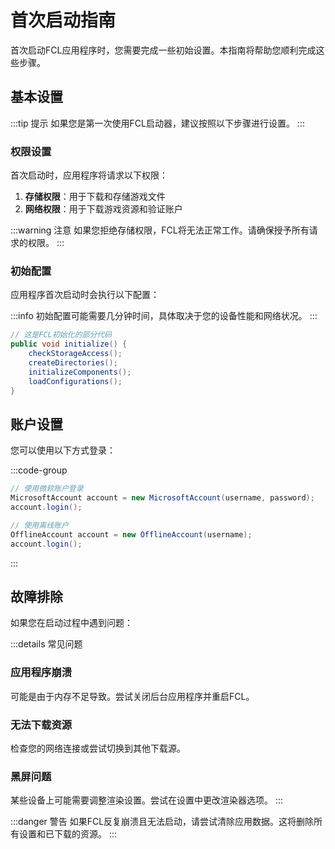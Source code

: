 # 首次启动指南

首次启动FCL应用程序时，您需要完成一些初始设置。本指南将帮助您顺利完成这些步骤。

## 基本设置

:::tip 提示
如果您是第一次使用FCL启动器，建议按照以下步骤进行设置。
:::

### 权限设置

首次启动时，应用程序将请求以下权限：

1. **存储权限**：用于下载和存储游戏文件
2. **网络权限**：用于下载游戏资源和验证账户

:::warning 注意
如果您拒绝存储权限，FCL将无法正常工作。请确保授予所有请求的权限。
:::

### 初始配置

应用程序首次启动时会执行以下配置：

:::info
初始配置可能需要几分钟时间，具体取决于您的设备性能和网络状况。
:::

```java
// 这是FCL初始化的部分代码
public void initialize() {
    checkStorageAccess();
    createDirectories();
    initializeComponents();
    loadConfigurations();
}
```

## 账户设置

您可以使用以下方式登录：

:::code-group
```java
// 使用微软账户登录
MicrosoftAccount account = new MicrosoftAccount(username, password);
account.login();
```

```java
// 使用离线账户
OfflineAccount account = new OfflineAccount(username);
account.login();
```
:::

## 故障排除

如果您在启动过程中遇到问题：

:::details 常见问题
### 应用程序崩溃
可能是由于内存不足导致。尝试关闭后台应用程序并重启FCL。

### 无法下载资源
检查您的网络连接或尝试切换到其他下载源。

### 黑屏问题
某些设备上可能需要调整渲染设置。尝试在设置中更改渲染器选项。
:::

:::danger 警告
如果FCL反复崩溃且无法启动，请尝试清除应用数据。这将删除所有设置和已下载的资源。
:::